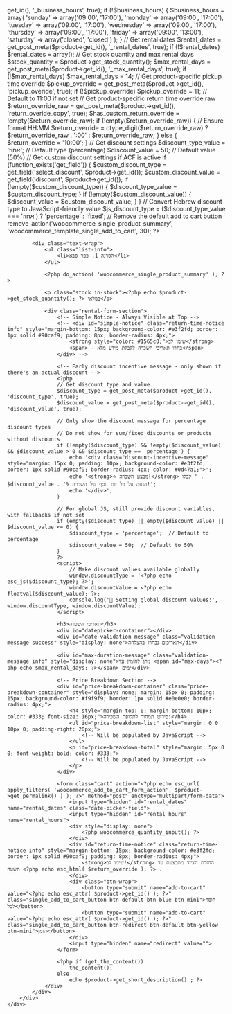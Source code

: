 <?php
/**
 * The template for displaying product content in the single-product.php template
 *
 * This template can be overridden by copying it to yourtheme/woocommerce/content-single-product.php.
 *
 * HOWEVER, on occasion WooCommerce will need to update template files and you
 * (the theme developer) will need to copy the new files to your theme to
 * maintain compatibility. We try to do this as little as possible, but it does
 * happen. When this occurs the version of the template file will be bumped and
 * the readme will list any important changes.
 *
 * @see     https://docs.woocommerce.com/document/template-structure/
 * @package WooCommerce\Templates
 * @version 3.6.0
 */

defined( 'ABSPATH' ) || exit;

global $product;

// Get business hours from custom field
$business_hours = get_post_meta($product->get_id(), '_business_hours', true);
if (!$business_hours) {
    $business_hours = array(
        'sunday' => array('09:00', '17:00'),
        'monday' => array('09:00', '17:00'),
        'tuesday' => array('09:00', '17:00'),
        'wednesday' => array('09:00', '17:00'),
        'thursday' => array('09:00', '17:00'),
        'friday' => array('09:00', '13:00'),
        'saturday' => array('closed', 'closed')
    );
}

// Get rental dates
$rental_dates = get_post_meta($product->get_id(), '_rental_dates', true);
if (!$rental_dates) $rental_dates = array();

// Get stock quantity and max rental days
$stock_quantity = $product->get_stock_quantity();
$max_rental_days = get_post_meta($product->get_id(), '_max_rental_days', true);
if (!$max_rental_days) $max_rental_days = 14;

// Get product-specific pickup time override
$pickup_override = get_post_meta($product->get_id(), 'pickup_overide', true);
if (!$pickup_override) $pickup_override = 11; // Default to 11:00 if not set

// Get product-specific return time override raw
$return_override_raw = get_post_meta($product->get_id(), 'return_overide_copy', true);
$has_custom_return_override = !empty($return_override_raw);
if (!empty($return_override_raw)) {
    // Ensure format HH:MM
    $return_override = ctype_digit($return_override_raw) ? $return_override_raw . ':00' : $return_override_raw;
} else {
    $return_override = '10:00';
}

// Get discount settings
$discount_type_value = 'אחוז'; // Default type (percentage)
$discount_value = 50;          // Default value (50%)

// Get custom discount settings if ACF is active
if (function_exists('get_field')) {
    $custom_discount_type = get_field('select_discount', $product->get_id());
    $custom_discount_value = get_field('discount', $product->get_id());
    
    if (!empty($custom_discount_type)) {
        $discount_type_value = $custom_discount_type;
    }
    
    if (!empty($custom_discount_value)) {
        $discount_value = $custom_discount_value;
    }
}

// Convert Hebrew discount type to JavaScript-friendly value
$js_discount_type = ($discount_type_value === 'אחוז') ? 'percentage' : 'fixed';

// Remove the default add to cart button
remove_action('woocommerce_single_product_summary', 'woocommerce_template_single_add_to_cart', 30);
?>
<!-- Embed air-datepicker.js directly in the head -->
<script type="text/javascript" src="<?php echo get_stylesheet_directory_uri(); ?>/js/air-datepicker.js"></script>
<link rel="stylesheet" href="<?php echo get_stylesheet_directory_uri(); ?>/css/air-datepicker.css">

<script>
    window.bookedDates = <?php echo ($stock_quantity > 1 ? '[]' : json_encode($rental_dates)); ?>;
    window.stockQuantity = <?php echo $stock_quantity; ?>;
    window.maxRentalDays = <?php echo $max_rental_days; ?>;
    window.businessHours = <?php echo json_encode($business_hours); ?>;
    window.productPickupTime = <?php echo $pickup_override; ?>;
    window.productReturnTime = '<?php echo esc_js($return_override); ?>';
    window.discountType = '<?php echo $js_discount_type; ?>';
    window.discountValue = <?php echo $discount_value; ?>;
    window.basePrice = <?php echo $product->get_price(); ?>;
    
    jQuery(document).ready(function($) {
        // Load CSS if needed
        if (!$('link[href*="air-datepicker.css"]').length) {
            $('<link>')
                .appendTo('head')
                .attr({
                    type: 'text/css',
                    rel: 'stylesheet',
                    href: '<?php echo get_stylesheet_directory_uri(); ?>/css/air-datepicker.css'
                });
        }
        
        // Check for AirDatepicker and wait if needed
        function checkAndInitDatepicker() {
            if (typeof AirDatepicker !== 'undefined') {
                initDatepicker();
                return true;
            }
            return false;
        }
        
        // Try immediately
        if (!checkAndInitDatepicker()) {
            // If not available, check multiple times with increasing delays
            var attempts = 0;
            var maxAttempts = 5;
            var checkInterval = setInterval(function() {
                console.log('Checking for AirDatepicker, attempt ' + (attempts + 1));
                if (checkAndInitDatepicker() || ++attempts >= maxAttempts) {
                    clearInterval(checkInterval);
                    if (attempts >= maxAttempts && typeof AirDatepicker === 'undefined') {
                        console.error('AirDatepicker library not loaded after ' + maxAttempts + ' attempts');
                        $('#datepicker-container').html('<p style="color:red;">Error loading date picker. Please refresh the page or contact support.</p>');
                    }
                }
            }, 500); // Check every 500ms
        }
        
        function initDatepicker() {
            try {
                const datepicker = new AirDatepicker('#datepicker-container', {
                    inline: true,
                    multipleDates: false,
                    range: true,
                    toggleSelected: false,
                    weekends: [6], // Only Saturday is weekend
                    minDate: new Date(),
                    dateFormat: 'dd.MM.yyyy',
                    // Add functionality to disable booked dates
                    onRenderCell: function(date, cellType) {
                        if (cellType === 'day') {
                            // Skip checking for disabled dates if it's a weekend
                            if (date.getDay() === 6) { // Saturday
                                return {
                                    disabled: true,
                                    classes: '-weekend-disabled-'
                                };
                            }
                            
                            // Parse and check against booked dates
                            let isDisabled = false;
                            let customClass = '';
                            
                            // Check if this date is in the booked dates array
                            if (window.bookedDates && window.bookedDates.length) {
                                for (let i = 0; i <window.bookedDates.length; i++) {
                                    // Parse the date range from the booking
                                    let dateRangeStr = window.bookedDates[i];
                                    let [startStr, endStr] = dateRangeStr.split(' - ');
                                    
                                    if (startStr && endStr) {
                                        let [startDay, startMonth, startYear] = startStr.split('.');
                                        let [endDay, endMonth, endYear] = endStr.split('.');
                                        
                                        let startDate = new Date(startYear, startMonth - 1, startDay);
                                        let endDate = new Date(endYear, endMonth - 1, endDay);
                                        
                                        // Check if current date is within the booked range
                                        if (date >= startDate && date <= endDate) {
                                            isDisabled = true;
                                            customClass = '-booked-';
                                            break;
                                        }
                                    }
                                }
                            }
                            
                            return {
                                disabled: isDisabled,
                                classes: customClass
                            };
                        }
                    },
                    locale: {
                        days: ['ראשון', 'שני', 'שלישי', 'רביעי', 'חמישי', 'שישי', 'שבת'],
                        daysShort: ['א\'', 'ב\'', 'ג\'', 'ד\'', 'ה\'', 'ו\'', 'ש\''],
                        daysMin: ['א\'', 'ב\'', 'ג\'', 'ד\'', 'ה\'', 'ו\'', 'ש\''],
                        months: ['ינואר', 'פברואר', 'מרץ', 'אפריל', 'מאי', 'יוני', 'יולי', 'אוגוסט', 'ספטמבר', 'אוקטובר', 'נובמבר', 'דצמבר'],
                        monthsShort: ['ינו', 'פבר', 'מרץ', 'אפר', 'מאי', 'יונ', 'יול', 'אוג', 'ספט', 'אוק', 'נוב', 'דצמ'],
                        today: 'היום',
                        clear: 'נקה',
                        firstDay: 0
                    },
                    onSelect: function({date, formattedDate, datepicker}) {
                        // Reset validation messages and form state
                        $('#date-validation-message').hide();
                        $('#max-duration-message').hide();
                        $('.single_add_to_cart_button').prop('disabled', true);
                        
                        if (!date) {
                            $('#rental_dates').val('');
                            $('[name="quantity"]').val(1).trigger('change');
                            return;
                        }
                        
                        // Handle single date selection
                        if (!Array.isArray(date)) {
                            const nextDay = new Date(date);
                            nextDay.setDate(nextDay.getDate() + 1);
                            
                            // Skip Saturday if needed
                            if (nextDay.getDay() === 6) {
                                nextDay.setDate(nextDay.getDate() + 1);
                            }
                            
                            datepicker.selectDate([date, nextDay]);
                            return;
                        }
                        
                        // Handle date range
                        if (Array.isArray(date) && date.length === 2) {
                            let startDate = date[0];
                            let endDate = date[1];
                            
                            if (startDate && endDate) {
                                let daysDiff = 0;
                                let currentDate = new Date(startDate);
                                
                                while (currentDate <= endDate) {
                                    // Skip Saturdays (6 is Saturday)
                                    if (currentDate.getDay() !== 6) {
                                        daysDiff++;
                                    }
                                    currentDate.setDate(currentDate.getDate() + 1);
                                }
                                
                                // Calculate days between dates
                                const diffTime = Math.abs(endDate - startDate);
                                const diffDays = Math.ceil(diffTime / (1000 * 60 * 60 * 24));
                                let totalDays = diffDays;
                                
                                // Validate max rental period
                                if (diffDays > window.maxRentalDays) {
                                    $('#max-duration-message').show();
                                    return;
                                }
                                
                                // Update price breakdown
                                updatePriceBreakdown(window.basePrice, totalDays, window.discountType, window.discountValue);
                                
                                // Enable the add to cart button
                                $('.single_add_to_cart_button').prop('disabled', false);
                                
                                // Format and store dates for cart
                                $('#rental_dates').val(formattedDate.join(' - '));
                                $('#date-validation-message').show();
                            }
                        }
                    }
                });

                // Add clear selection button
                $('.air-datepicker--buttons').append(
                    $('<span>', {
                        class: 'air-datepicker-button air-datepicker-button--clear',
                        text: 'נקה בחירה',
                        click: function() {
                            datepicker.clear();
                            $('#rental_dates').val('');
                            $('[name="quantity"]').val(1).trigger('change');
                            $('.single_add_to_cart_button').prop('disabled', true);
                            $('#date-validation-message').hide();
                            $('#max-duration-message').hide();
                        }
                    })
                );

                // Initially disable the add to cart button until dates are selected
                $('.single_add_to_cart_button').prop('disabled', true);
                
                function updatePriceBreakdown(basePrice, totalDays, discountType, discountValue) {
                    console.log('%c PRICE DEBUG', 'background: #f0f; color: white; padding: 2px 5px; border-radius: 3px;', {
                        basePrice, 
                        totalDays, 
                        discountType, 
                        discountValue, 
                        source: 'updatePriceBreakdown'
                    });
                    
                    if (!basePrice || isNaN(basePrice)) {
                        console.error(' Invalid basePrice:', basePrice);
                        // Try to get basePrice from the DOM
                        try {
                            const priceTxt = $('.woocommerce-Price-amount').first().text().trim();
                            basePrice = parseFloat(priceTxt.replace(/[^0-9.,]/g, '').replace(',', '.'));
                            console.log(' Retrieved basePrice from DOM:', basePrice);
                        } catch (e) {
                            console.error('Failed to get basePrice from DOM:', e);
                            return;
                        }
                    }
                    
                    const $priceBreakdownList = $('#price-breakdown-list');
                    const $priceBreakdownTotal = $('#price-breakdown-total');
                    
                    // Clear existing list
                    $priceBreakdownList.empty();
                    
                    // Calculate prices
                    let additionalDaysPrice = 0;
                    let savings = 0;
                    let totalPrice = basePrice; // First day is always full price
                    
                    console.log(' Initial totalPrice', totalPrice);
                    
                    // If more than one day, calculate additional days with discount
                    if (totalDays > 1) {
                        const additionalDays = totalDays - 1;
                        console.log(' additionalDays', additionalDays);
                        
                        // Calculate based on discount type
                        if (discountType === 'percentage') {
                            // Calculate discounted price for additional days
                            const discountedDailyRate = basePrice * (1 - (discountValue / 100));
                            console.log(' discountedDailyRate (percentage)', discountedDailyRate);
                            additionalDaysPrice = discountedDailyRate * additionalDays;
                            
                            // Calculate savings (what full price would have been minus actual price)
                            savings = (basePrice * additionalDays) - additionalDaysPrice;
                        } else {
                            // Fixed discount
                            const discountedDailyRate = Math.max(0, basePrice - discountValue);
                            console.log(' discountedDailyRate (fixed)', discountedDailyRate);
                            additionalDaysPrice = discountedDailyRate * additionalDays;
                            
                            // Calculate savings (what full price would have been minus actual price)
                            savings = (basePrice * additionalDays) - additionalDaysPrice;
                        }
                        
                        // Add to total price
                        totalPrice += additionalDaysPrice;
                        console.log(' Final totalPrice', totalPrice, 'additionalDaysPrice', additionalDaysPrice, 'savings', savings);
                    }
                    
                    // Format the discount label
                    const discountLabel = (discountType === 'percentage') 
                        ? discountValue + '% הנחה' 
                        : discountValue + ' ₪ הנחה';
                    
                    console.log(' Building price breakdown HTML with label:', discountLabel);
                    
                    // Format price with Hebrew currency formatter
                    function formatCurrency(amount) {
                        return new Intl.NumberFormat('he-IL', { 
                            style: 'currency', 
                            currency: 'ILS',
                            minimumFractionDigits: 2
                        }).format(amount);
                    }
                    
                    // Create a direct HTML insertion to ensure consistent display
                    const directHtml = `
                    <div class="mitnafun-breakdown" style="border: 1px solid #ddd; padding: 10px; margin: 10px 0; background-color: #f9f9f9; border-radius: 4px;">
                        <p style="font-weight: bold; margin-bottom: 10px;">פירוט תמחור לתקופת השכירה:</p>
                        <ul style="list-style: none; padding-right: 15px; margin: 0 0 10px 0;">
                            <li style="margin-bottom: 5px;">יום ראשון: ${formatCurrency(basePrice)} (מחיר מלא)</li>
                            ${totalDays > 1 ? `<li style="margin-bottom: 5px;">${totalDays - 1} ימים נוספים: ${formatCurrency(additionalDaysPrice)} (${discountLabel})</li>` : ''}
                        </ul>
                        <p style="font-weight: bold; margin: 5px 0 0;">סה"כ: ${formatCurrency(totalPrice)} (חסכת ${formatCurrency(savings)})</p>
                    </div>
                    `;
                    
                    console.log('HTML Generated:', directHtml);
                    
                    // Remove any existing direct breakdowns first
                    $('.mitnafun-breakdown, .mitnafun-direct-breakdown').remove();
                    
                    // First, check for our container
                    if ($('#price-breakdown-container').length) {
                        console.log(' Using price-breakdown-container');
                        // Also update our container elements
                        $priceBreakdownList.append(`
                            <li>יום ראשון: ${formatCurrency(basePrice)} (מחיר מלא)</li>
                        `);
                        
                        if (totalDays > 1) {
                            $priceBreakdownList.append(`
                                <li>${totalDays - 1} ימים נוספים: ${formatCurrency(additionalDaysPrice)} (${discountLabel})</li>
                            `);
                        }
                        
                        $priceBreakdownTotal.html(`
                            <strong>סה"כ: ${formatCurrency(totalPrice)} (חסכת ${formatCurrency(savings)})</strong>
                        `);
                        
                        $('#price-breakdown-container').show();
                    }
                    
                    // Now insert our direct HTML as well, as a fallback
                    // After price amount
                    if ($('.woocommerce-Price-amount').length) {
                        console.log(' Inserting after .woocommerce-Price-amount');
                        $('.woocommerce-Price-amount').first().closest('.price').after(directHtml);
                    }
                    // After form-start
                    else if ($('.rental-form-start').length) {
                        console.log(' Inserting after .rental-form-start');
                        $('.rental-form-start').after(directHtml);
                    }
                    // After validation message
                    else if ($('#date-validation-message').length) {
                        console.log(' Inserting after #date-validation-message');
                        $('#date-validation-message').after(directHtml);
                    }
                    // Last resort - after add to cart
                    else if ($('.single_add_to_cart_button').length) {
                        console.log(' Inserting after .single_add_to_cart_button');
                        $('.single_add_to_cart_button').after(directHtml);
                    } else {
                        console.error(' Could not find insertion point for price breakdown');
                    }
                    
                    console.log(' Price breakdown update complete');
                    
                    // Store calculated values in a data attribute for debugging
                    $('body').attr('data-price-calc', JSON.stringify({
                        basePrice,
                        totalDays,
                        additionalDaysPrice,
                        totalPrice,
                        savings,
                        discountType,
                        discountValue,
                        timestamp: new Date().toISOString()
                    }));
                }
                
                function validateDateRange(startDate, endDate) {
                    // Check if dates are valid
                    if (startDate > endDate) {
                        return false;
                    }
                    
                    // Check if dates are within the allowed range
                    const minDate = new Date();
                    const maxDate = new Date(minDate);
                    maxDate.setDate(maxDate.getDate() + window.maxRentalDays);
                    
                    if (startDate < minDate || endDate > maxDate) {
                        return false;
                    }
                    
                    return true;
                }
            } catch (error) {
                console.error('Error initializing datepicker:', error);
                $('#datepicker-container').html('<p style="color:red;">Error loading date picker. Please refresh the page or contact support.</p>');
            }
        }
    });
</script>

<?php global $product; ?>
<script>
    // Make sure basePrice is always available globally
    window.basePrice = <?php echo wc_get_price_to_display($product); ?>;
    console.log('🌍 Global basePrice set to:', window.basePrice);
    
    // Log other global variables for debugging
    console.log('🌍 Global variables:', {
        discountType: window.discountType,
        discountValue: window.discountValue,
        maxRentalDays: window.maxRentalDays
    });
    
    // Delay and try to fetch values again for debugging
    setTimeout(function() {
        console.log('⏱️ After timeout, global variables:', {
            basePrice: window.basePrice,
            discountType: window.discountType,
            discountValue: window.discountValue
        });
        
        // Try forcing the price breakdown display directly
        if (typeof updatePriceBreakdown === 'function' && window.basePrice) {
            console.log('🔄 Attempting direct price breakdown update from timer');
            // Use default values if needed
            const baseP = window.basePrice || <?php echo wc_get_price_to_display($product); ?>;
            const days = 2; // Example: 2 days
            const discType = window.discountType || 'percentage';
            const discVal = window.discountValue || 50;
            
            // Call with fallback values
            updatePriceBreakdown(baseP, days, discType, discVal);
        }
    }, 2000);
</script>

<style>
.rental-form-section {
    margin: 20px 0;
    padding: 15px;
    background: #fff;
    border-radius: 5px;
}

.rental-form-section h3 {
    margin-bottom: 15px;
    font-size: 1.2em;
    color: #333;
}

.hours-selection {
    margin-top: 15px;
    padding: 15px;
    background: #fff;
    border: 1px solid #ddd;
    border-radius: 4px;
}

.hours-selection select {
    width: 100%;
    padding: 8px;
    border: 1px solid #ddd;
    border-radius: 4px;
    margin-top: 10px;
}

.business-hours-info {
    margin-top: 10px;
    font-size: 0.9em;
    color: #666;
}

.business-hours-info ul {
    list-style: none;
    padding: 0;
    margin: 5px 0 0 0;
}

.business-hours-info li {
    margin-bottom: 5px;
}

.air-datepicker-button--clear {
    color: #666;
    font-size: 0.9em;
    cursor: pointer;
    padding: 5px 10px;
    border: 1px solid #ddd;
    border-radius: 3px;
    margin-right: 10px;
}

.air-datepicker-button--clear:hover {
    background: #f0f0f0;
}

.price-breakdown-container {
    margin: 15px 0;
    padding: 15px;
    background-color: #f9f9f9;
    border: 1px solid #e0e0e0;
    border-radius: 4px;
}

.price-breakdown-container h4 {
    margin-top: 0;
    margin-bottom: 10px;
    color: #333;
    font-size: 16px;
}

.price-breakdown-container ul {
    margin: 0 0 10px 0;
    padding-right: 20px;
}

.price-breakdown-container li {
    margin-bottom: 5px;
}

.price-breakdown-container p {
    margin: 5px 0 0;
    font-weight: bold;
    color: #333;
}
</style>

<section class="product-info">
    <div class="bg">
        <img src="<?= get_template_directory_uri() ?>/img/after-7.svg" alt="">
    </div>
    <div class="content-width">
        <?php do_action( 'woocommerce_before_single_product' ); ?>
        <div class="content">
            <?php do_action( 'woocommerce_before_single_product_summary' ); ?>

            <div class="text-wrap">
                <ul class="list-info">
                    <li>הסדנה 1, כפר סבא</li>
                </ul>

                <?php do_action( 'woocommerce_single_product_summary' ); ?>

                <p class="stock in-stock"><?php echo $product->get_stock_quantity(); ?> במלאי</p>

                <div class="rental-form-section">
                    <!-- Simple Notice - Always Visible at Top -->
                    <!-- <div id="simple-notice" class="return-time-notice info" style="margin-bottom: 15px; background-color: #e3f2fd; border: 1px solid #90caf9; padding: 8px; border-radius: 4px;">
                        <strong style="color: #1565c0;">שימו לב</strong>
                        <span> - בחרו תאריכי השכרה לקבלת מידע מלא</span>
                    </div> -->
                    
                    <!-- Early discount incentive message - only shown if there's an actual discount -->
                    <?php 
                    // Get discount type and value
                    $discount_type = get_post_meta($product->get_id(), 'discount_type', true);
                    $discount_value = get_post_meta($product->get_id(), 'discount_value', true);
                    
                    // Only show the discount message for percentage discount types
                    // Do not show for sum/fixed discounts or products without discounts
                    if (!empty($discount_type) && !empty($discount_value) && $discount_value > 0 && $discount_type == 'percentage') {
                        echo '<div class="discount-incentive-message" style="margin: 15px 0; padding: 10px; background-color: #e3f2fd; border: 1px solid #90caf9; border-radius: 4px; color: #0d47a1;">';
                        echo '<strong>⭐ מבצע השכרה!</strong> קבלו ' . $discount_value . '% הנחה על כל יום נוסף של השכרה!';
                        echo '</div>';
                    }
                    
                    // For global JS, still provide discount variables, with fallbacks if not set
                    if (empty($discount_type) || empty($discount_value) || $discount_value <= 0) {
                        $discount_type = 'percentage';  // Default to percentage
                        $discount_value = 50;  // Default to 50%
                    }
                    ?>
                    <script>
                        // Make discount values available globally
                        window.discountType = '<?php echo esc_js($discount_type); ?>';
                        window.discountValue = <?php echo floatval($discount_value); ?>;
                        console.log('🔄 Setting global discount values:', window.discountType, window.discountValue);
                    </script>
                    
                    <h3>תאריכי השכרה</h3>
                    <div id="datepicker-container"></div>
                    <div id="date-validation-message" class="validation-message success" style="display: none">תאריכים נבחרו בהצלחה</div>
                    
                    <div id="max-duration-message" class="validation-message info" style="display: none">ניתן להזמין עד <span id="max-days"><?php echo $max_rental_days; ?></span> ימים</div>
                    
                    <!-- Price Breakdown Section -->
                    <div id="price-breakdown-container" class="price-breakdown-container" style="display: none; margin: 15px 0; padding: 15px; background-color: #f9f9f9; border: 1px solid #e0e0e0; border-radius: 4px;">
                        <h4 style="margin-top: 0; margin-bottom: 10px; color: #333; font-size: 16px;">פירוט תמחור לתקופת השכירה:</h4>
                        <ul id="price-breakdown-list" style="margin: 0 0 10px 0; padding-right: 20px;">
                            <!-- Will be populated by JavaScript -->
                        </ul>
                        <p id="price-breakdown-total" style="margin: 5px 0 0; font-weight: bold; color: #333;">
                            <!-- Will be populated by JavaScript -->
                        </p>
                    </div>
                    
                    <form class="cart" action="<?php echo esc_url( apply_filters( 'woocommerce_add_to_cart_form_action', $product->get_permalink() ) ); ?>" method="post" enctype="multipart/form-data">
                        <input type="hidden" id="rental_dates" name="rental_dates" class="date-picker-field">
                        <input type="hidden" id="rental_hours" name="rental_hours">
                        <div style="display: none">
                            <?php woocommerce_quantity_input(); ?>
                        </div>
                        <div id="return-time-notice" class="return-time-notice info" style="margin-bottom: 15px; background-color: #e3f2fd; border: 1px solid #90caf9; padding: 8px; border-radius: 4px;">
                            <strong>שימו לב!</strong> החזרת הציוד מתבצעת עד השעה <?php echo esc_html( $return_override ); ?> .
                        </div>
                        <div class="btn-wrap">
                            <button type="submit" name="add-to-cart" value="<?php echo esc_attr( $product->get_id() ); ?>" class="single_add_to_cart_button btn-default btn-blue btn-mini">הוסף לסל</button>
                            <button type="submit" name="add-to-cart" value="<?php echo esc_attr( $product->get_id() ); ?>" class="single_add_to_cart_button btn-redirect btn-default btn-yellow btn-mini">הזמן</button>
                        </div>
                        <input type="hidden" name="redirect" value="">
                    </form>
                    
                    <?php if (get_the_content())
                        the_content();
                    else
                        echo $product->get_short_description() ; ?>
                </div>
            </div>
        </div>
    </div>
</section>

<?php do_action( 'woocommerce_after_single_product' ); ?>
